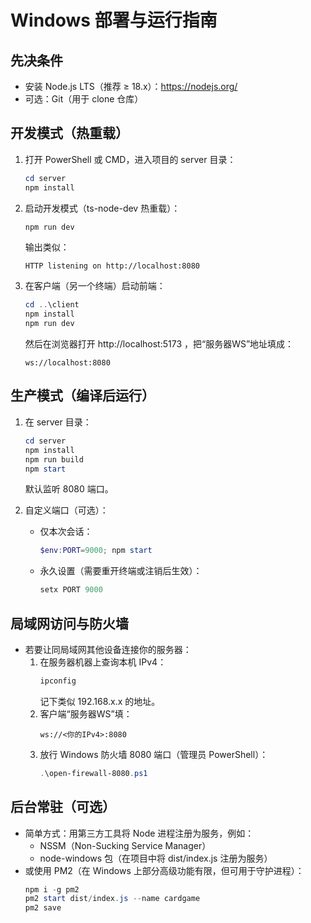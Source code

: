 # Windows 部署与运行指南

## 先决条件
- 安装 Node.js LTS（推荐 ≥ 18.x）：https://nodejs.org/
- 可选：Git（用于 clone 仓库）

## 开发模式（热重载）
1. 打开 PowerShell 或 CMD，进入项目的 server 目录：
   ```powershell
   cd server
   npm install
   ```
2. 启动开发模式（ts-node-dev 热重载）：
   ```powershell
   npm run dev
   ```
   输出类似：
   ```
   HTTP listening on http://localhost:8080
   ```
3. 在客户端（另一个终端）启动前端：
   ```powershell
   cd ..\client
   npm install
   npm run dev
   ```
   然后在浏览器打开 http://localhost:5173 ，把“服务器WS”地址填成：
   ```
   ws://localhost:8080
   ```

## 生产模式（编译后运行）
1. 在 server 目录：
   ```powershell
   cd server
   npm install
   npm run build
   npm start
   ```
   默认监听 8080 端口。

2. 自定义端口（可选）：
   - 仅本次会话：
     ```powershell
     $env:PORT=9000; npm start
     ```
   - 永久设置（需要重开终端或注销后生效）：
     ```powershell
     setx PORT 9000
     ```

## 局域网访问与防火墙
- 若要让同局域网其他设备连接你的服务器：
  1) 在服务器机器上查询本机 IPv4：
     ```powershell
     ipconfig
     ```
     记下类似 192.168.x.x 的地址。
  2) 客户端“服务器WS”填：
     ```
     ws://<你的IPv4>:8080
     ```
  3) 放行 Windows 防火墙 8080 端口（管理员 PowerShell）：
     ```powershell
     .\open-firewall-8080.ps1
     ```

## 后台常驻（可选）
- 简单方式：用第三方工具将 Node 进程注册为服务，例如：
  - NSSM（Non-Sucking Service Manager）
  - node-windows 包（在项目中将 dist/index.js 注册为服务）
- 或使用 PM2（在 Windows 上部分高级功能有限，但可用于守护进程）：
  ```powershell
  npm i -g pm2
  pm2 start dist/index.js --name cardgame
  pm2 save
  ```